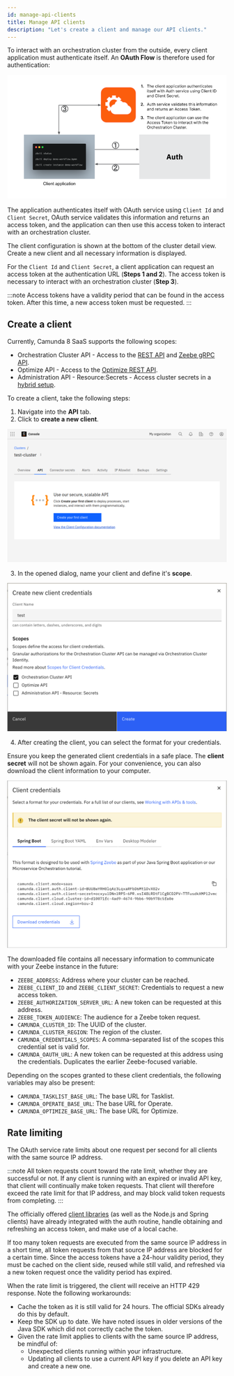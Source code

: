 ```yaml
---
id: manage-api-clients
title: Manage API clients
description: "Let's create a client and manage our API clients."
---
```


To interact with an orchestration cluster from the outside, every client application must authenticate itself. An **OAuth Flow** is therefore used for authentication:

![auth-flow](./img/client-auth.png)

The application authenticates itself with OAuth service using `Client Id` and `Client Secret`, OAuth service validates this information and returns an access token, and the application can then use this access token to interact with an orchestration cluster.

The client configuration is shown at the bottom of the cluster detail view. Create a new client and all necessary information is displayed.

For the `Client Id` and `Client Secret`, a client application can request an access token at the authentication URL (**Steps 1 and 2**). The access token is necessary to interact with an orchestration cluster (**Step 3**).

:::note
Access tokens have a validity period that can be found in the access token. After this time, a new access token must be requested.
:::

## Create a client

Currently, Camunda 8 SaaS supports the following scopes:

- Orchestration Cluster API - Access to the [REST API](/apis-tools/orchestration-cluster-api-rest/orchestration-cluster-api-rest-overview.md) and [Zeebe gRPC API](/apis-tools/zeebe-api/grpc.md).
- Optimize API - Access to the [Optimize REST API](/apis-tools/optimize-api/overview.md).
- Administration API - Resource:Secrets - Access cluster secrets in a [hybrid setup](/components/connectors/use-connectors-in-hybrid-mode.md).

To create a client, take the following steps:

1. Navigate into the **API** tab.
2. Click to **create a new client**.

![cluster-details](img/cluster-detail-clients.png)

3. In the opened dialog, name your client and define it's **scope**.

![create-client](img/cluster-details-create-client.png)

4. After creating the client, you can select the format for your credentials.

Ensure you keep the generated client credentials in a safe place. The **client secret** will not be shown again. For your convenience, you can also download the client information to your computer.

![created-client](img/cluster-details-created-client.png)

The downloaded file contains all necessary information to communicate with your Zeebe instance in the future:

- `ZEEBE_ADDRESS`: Address where your cluster can be reached.
- `ZEEBE_CLIENT_ID` and `ZEEBE_CLIENT_SECRET`: Credentials to request a new access token.
- `ZEEBE_AUTHORIZATION_SERVER_URL`: A new token can be requested at this address.
- `ZEEBE_TOKEN_AUDIENCE`: The audience for a Zeebe token request.
- `CAMUNDA_CLUSTER_ID`: The UUID of the cluster.
- `CAMUNDA_CLUSTER_REGION`: The region of the cluster.
- `CAMUNDA_CREDENTIALS_SCOPES`: A comma-separated list of the scopes this credential set is valid for.
- `CAMUNDA_OAUTH_URL`: A new token can be requested at this address using the credentials. Duplicates the earlier Zeebe-focused variable.

Depending on the scopes granted to these client credentials, the following variables may also be present:

- `CAMUNDA_TASKLIST_BASE_URL`: The base URL for Tasklist.
- `CAMUNDA_OPERATE_BASE_URL`: The base URL for Operate.
- `CAMUNDA_OPTIMIZE_BASE_URL`: The base URL for Optimize.

## Rate limiting

The OAuth service rate limits about one request per second for all clients with the same source IP address.

:::note
All token requests count toward the rate limit, whether they are successful or not. If any client is running with an expired or invalid API key, that client will continually make token requests. That client will therefore exceed the rate limit for that IP address, and may block valid token requests from completing.
:::

The officially offered [client libraries](/apis-tools/working-with-apis-tools.md#official-camunda-clients-and-sdks) (as well as the Node.js and Spring clients) have already integrated with the auth routine, handle obtaining and refreshing an access token, and make use of a local cache.

If too many token requests are executed from the same source IP address in a short time, all token requests from that source IP address are blocked for a certain time. Since the access tokens have a 24-hour validity period, they must be cached on the client side, reused while still valid, and refreshed via a new token request once the validity period has expired.

When the rate limit is triggered, the client will receive an HTTP 429 response. Note the following workarounds:

- Cache the token as it is still valid for 24 hours. The official SDKs already do this by default.
- Keep the SDK up to date. We have noted issues in older versions of the Java SDK which did not correctly cache the token.
- Given the rate limit applies to clients with the same source IP address, be mindful of:
  - Unexpected clients running within your infrastructure.
  - Updating all clients to use a current API key if you delete an API key and create a new one.
